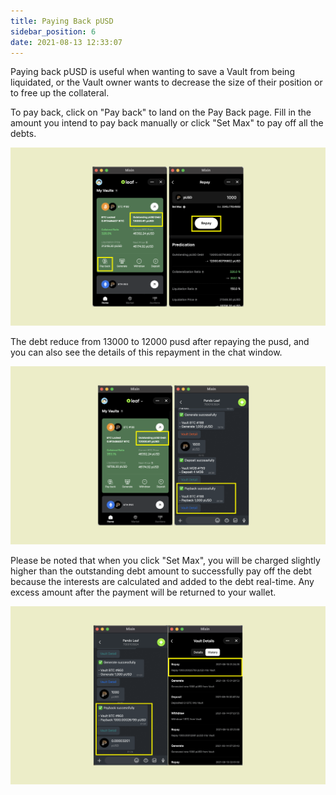 ```yaml
---
title: Paying Back pUSD
sidebar_position: 6
date: 2021-08-13 12:33:07
---
```


Paying back pUSD is useful when wanting to save a Vault from being liquidated, or the Vault owner wants to decrease the size of their position or to free up the collateral. 

To pay back, click on "Pay back" to land on the Pay Back page. Fill in the amount you intend to pay back manually or click "Set Max" to pay off all the debts. 

![](../assets/leaf-payback-p1.png)

The debt reduce from 13000 to 12000 pusd after repaying the pusd, and you can also see the details of this repayment in the chat window.

![](../assets/leaf-payback-p2.png)

Please be noted that when you click "Set Max", you will be charged slightly higher than the outstanding debt amount to successfully pay off the debt because the interests are calculated and added to the debt real-time. Any excess amount after the payment will be returned to your wallet.  

![](../assets/payback-p2.png)


